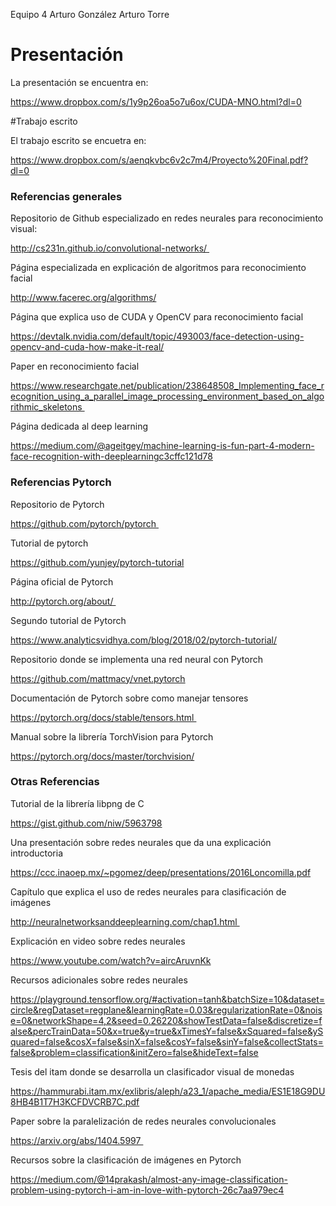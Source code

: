 Equipo 4
Arturo González
Arturo Torre

# Presentación

La presentación se encuentra en:

https://www.dropbox.com/s/1y9p26oa5o7u6ox/CUDA-MNO.html?dl=0

#Trabajo escrito

El trabajo escrito se encuetra en:

https://www.dropbox.com/s/aenqkvbc6v2c7m4/Proyecto%20Final.pdf?dl=0


### Referencias generales

Repositorio de Github especializado en redes neurales para reconocimiento visual:

http://cs231n.github.io/convolutional-networks/ 

Página especializada en explicación de algoritmos para reconocimiento facial


http://www.facerec.org/algorithms/

Página que explica uso de CUDA y OpenCV para reconocimiento facial

https://devtalk.nvidia.com/default/topic/493003/face-detection-using-opencv-and-cuda-how-make-it-real/

Paper en reconocimiento facial

https://www.researchgate.net/publication/238648508_Implementing_face_recognition_using_a_parallel_image_processing_environment_based_on_algorithmic_skeletons 

Página dedicada al deep learning

https://medium.com/@ageitgey/machine-learning-is-fun-part-4-modern-face-recognition-with-deeplearningc3cffc121d78


### Referencias Pytorch

Repositorio de Pytorch

https://github.com/pytorch/pytorch 

Tutorial de pytorch 

https://github.com/yunjey/pytorch-tutorial

Página oficial de Pytorch

http://pytorch.org/about/ 

Segundo tutorial de Pytorch

https://www.analyticsvidhya.com/blog/2018/02/pytorch-tutorial/

Repositorio donde se implementa una red neural con Pytorch

https://github.com/mattmacy/vnet.pytorch

Documentación de Pytorch sobre como manejar tensores

https://pytorch.org/docs/stable/tensors.html 

Manual sobre la librería TorchVision para Pytorch

https://pytorch.org/docs/master/torchvision/


### Otras Referencias

Tutorial de la librería libpng de C

https://gist.github.com/niw/5963798

Una presentación sobre redes neurales que da una explicación introductoria

https://ccc.inaoep.mx/~pgomez/deep/presentations/2016Loncomilla.pdf

Capítulo que explica el uso de redes neurales para clasificación de imágenes

http://neuralnetworksanddeeplearning.com/chap1.html 

Explicación en video sobre redes neurales

https://www.youtube.com/watch?v=aircAruvnKk

Recursos adicionales sobre redes neurales

https://playground.tensorflow.org/#activation=tanh&batchSize=10&dataset=circle&regDataset=regplane&learningRate=0.03&regularizationRate=0&noise=0&networkShape=4,2&seed=0.26220&showTestData=false&discretize=false&percTrainData=50&x=true&y=true&xTimesY=false&xSquared=false&ySquared=false&cosX=false&sinX=false&cosY=false&sinY=false&collectStats=false&problem=classification&initZero=false&hideText=false

Tesis del itam donde se desarrolla un clasificador visual de monedas

https://hammurabi.itam.mx/exlibris/aleph/a23_1/apache_media/ES1E18G9DU8HB4B1T7H3KCFDVCRB7C.pdf

Paper sobre la paralelización de redes neurales convolucionales

https://arxiv.org/abs/1404.5997 

Recursos sobre la clasificación de imágenes en Pytorch

https://medium.com/@14prakash/almost-any-image-classification-problem-using-pytorch-i-am-in-love-with-pytorch-26c7aa979ec4
